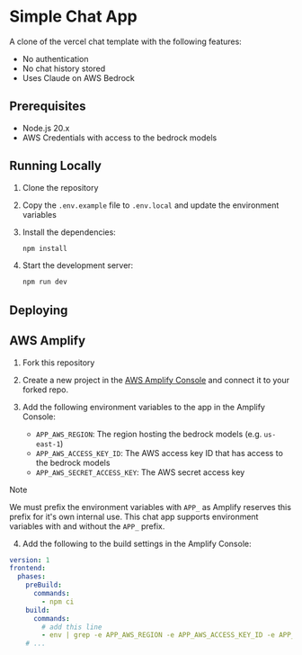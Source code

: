 # Simple Chat App

A clone of the vercel chat template with the following features:

- No authentication
- No chat history stored
- Uses Claude on AWS Bedrock

## Prerequisites

- Node.js 20.x
- AWS Credentials with access to the bedrock models

## Running Locally

1. Clone the repository
2. Copy the `.env.example` file to `.env.local` and update the environment variables
3. Install the dependencies:

   ```bash
   npm install
   ```

4. Start the development server:

   ```bash
   npm run dev
   ```

## Deploying

## AWS Amplify

1. Fork this repository
2. Create a new project in the [AWS Amplify Console](https://console.aws.amazon.com/amplify/home) and connect it to your forked repo.
3. Add the following environment variables to the app in the Amplify Console:

   - `APP_AWS_REGION`: The region hosting the bedrock models (e.g. `us-east-1`)
   - `APP_AWS_ACCESS_KEY_ID`: The AWS access key ID that has access to the bedrock models
   - `APP_AWS_SECRET_ACCESS_KEY`: The AWS secret access key

> [!NOTE]
> We must prefix the environment variables with `APP_` as Amplify reserves this prefix for it's own internal use. This chat app supports environment variables with and without the `APP_` prefix.

4. Add the following to the build settings in the Amplify Console:

```yaml
version: 1
frontend:
  phases:
    preBuild:
      commands:
        - npm ci
    build:
      commands:
        # add this line
        - env | grep -e APP_AWS_REGION -e APP_AWS_ACCESS_KEY_ID -e APP_AWS_SECRET_ACCESS_KEY | sed 's/APP_//1' >> .env.production
    # ...
```
